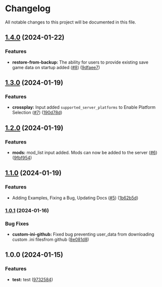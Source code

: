 # Changelog

All notable changes to this project will be documented in this file.

## [1.4.0](https://github.com/TheSudoYT/terraform-aws-ark-survival-ascended/compare/v1.3.0...v1.4.0) (2024-01-22)


### Features

* **restore-from-backup:** The ability for users to provide existing save game data on startup added ([#8](https://github.com/TheSudoYT/terraform-aws-ark-survival-ascended/issues/8)) ([9dfaee7](https://github.com/TheSudoYT/terraform-aws-ark-survival-ascended/commit/9dfaee7eceeab596358ad6709a216a559a5f721b))

## [1.3.0](https://github.com/TheSudoYT/terraform-aws-ark-survival-ascended/compare/v1.2.0...v1.3.0) (2024-01-19)


### Features

* **crossplay:** Input added `supported_server_platforms` to Enable Platform Selection ([#7](https://github.com/TheSudoYT/terraform-aws-ark-survival-ascended/issues/7)) ([190d78d](https://github.com/TheSudoYT/terraform-aws-ark-survival-ascended/commit/190d78d166cb2bbea1017f4d17df8e2c448ccdac))

## [1.2.0](https://github.com/TheSudoYT/terraform-aws-ark-survival-ascended/compare/v1.1.0...v1.2.0) (2024-01-19)


### Features

* **mods:** mod_list input added. Mods can now be added to the server ([#6](https://github.com/TheSudoYT/terraform-aws-ark-survival-ascended/issues/6)) ([9fbf954](https://github.com/TheSudoYT/terraform-aws-ark-survival-ascended/commit/9fbf9549f819d38e40ecbb3ba46bcf72f4c58335))

## [1.1.0](https://github.com/TheSudoYT/terraform-aws-ark-survival-ascended/compare/v1.0.1...v1.1.0) (2024-01-19)


### Features

* Adding Examples, Fixing a Bug, Updating Docs ([#5](https://github.com/TheSudoYT/terraform-aws-ark-survival-ascended/issues/5)) ([1b62b5d](https://github.com/TheSudoYT/terraform-aws-ark-survival-ascended/commit/1b62b5d16d20988dbe9b5083722ee22e7e13e76a))

### [1.0.1](https://github.com/TheSudoYT/terraform-aws-ark-survival-ascended/compare/v1.0.0...v1.0.1) (2024-01-16)


### Bug Fixes

* **custom-ini-github:** Fixed bug preventing user_data from downloading custom .ini filesfrom github ([8e081d8](https://github.com/TheSudoYT/terraform-aws-ark-survival-ascended/commit/8e081d85586220652403f59c97f81b60b8f32cbc))

## 1.0.0 (2024-01-15)


### Features

* **test:** test ([9732584](https://github.com/TheSudoYT/ark-aws-ascended-infra/commit/9732584f591055f91f5fe2d696838f046320306c))
